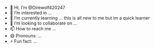 - 👋 Hi, I’m @Direwolf420247
- 👀 I’m interested in ...
- 🌱 I’m currently learning ... this is all new to me but im a quick learner
- 💞️ I’m looking to collaborate on ...
- 📫 How to reach me ...
- 😄 Pronouns: ...
- ⚡ Fun fact: ...

<!---
Direwolf420247/Direwolf420247 is a ✨ special ✨ repository because its `README.md` (this file) appears on your GitHub profile.
You can click the Preview link to take a look at your changes.
--->
